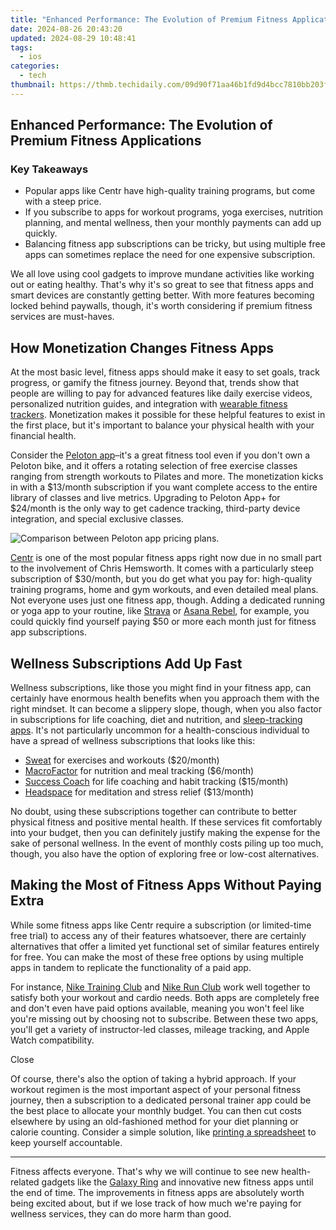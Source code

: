 ```yaml
---
title: "Enhanced Performance: The Evolution of Premium Fitness Applications"
date: 2024-08-26 20:43:20
updated: 2024-08-29 10:48:41
tags:
  - ios
categories:
  - tech
thumbnail: https://thmb.techidaily.com/09d90f71aa46b1fd9d4bcc7810bb203ff9683f8d93c042d20e109ab131454cc4.jpg
---
```


## Enhanced Performance: The Evolution of Premium Fitness Applications

### Key Takeaways

* Popular apps like Centr have high-quality training programs, but come with a steep price.
* If you subscribe to apps for workout programs, yoga exercises, nutrition planning, and mental wellness, then your monthly payments can add up quickly.
* Balancing fitness app subscriptions can be tricky, but using multiple free apps can sometimes replace the need for one expensive subscription.

 We all love using cool gadgets to improve mundane activities like working out or eating healthy. That's why it's so great to see that fitness apps and smart devices are constantly getting better. With more features becoming locked behind paywalls, though, it's worth considering if premium fitness services are must-haves.

##  How Monetization Changes Fitness Apps

 At the most basic level, fitness apps should make it easy to set goals, track progress, or gamify the fitness journey. Beyond that, trends show that people are willing to pay for advanced features like daily exercise videos, personalized nutrition guides, and integration with [wearable fitness trackers](https://some-techniques.techidaily.com/new-health-advocacy-through-strategic-social-media-plays/). Monetization makes it possible for these helpful features to exist in the first place, but it's important to balance your physical health with your financial health.

 Consider the [Peloton app](https://www.anrdoezrs.net/links/3607085/type/dlg/sid/UUhtgUeUpU2004236/https://play.google.com/store/apps/details?id=com.onepeloton.callisto&hl=en%5FUS)–it's a great fitness tool even if you don't own a Peloton bike, and it offers a rotating selection of free exercise classes ranging from strength workouts to Pilates and more. The monetization kicks in with a $13/month subscription if you want complete access to the entire library of classes and live metrics. Upgrading to Peloton App+ for $24/month is the only way to get cadence tracking, third-party device integration, and special exclusive classes.

![Comparison between Peloton app pricing plans.](https://static1.howtogeekimages.com/wordpress/wp-content/uploads/2024/07/comparison-between-peloton-app-pricing-plans.png) 

[Centr](https://www.anrdoezrs.net/links/3607085/type/dlg/sid/UUhtgUeUpU2004236/https://play.google.com/store/search?q=centr&c=apps&hl=en%5FUS) is one of the most popular fitness apps right now due in no small part to the involvement of Chris Hemsworth. It comes with a particularly steep subscription of $30/month, but you do get what you pay for: high-quality training programs, home and gym workouts, and even detailed meal plans. Not everyone uses just one fitness app, though. Adding a dedicated running or yoga app to your routine, like [Strava](https://www.anrdoezrs.net/links/3607085/type/dlg/sid/UUhtgUeUpU2004236/https://play.google.com/store/search?q=srava&c=apps&hl=en%5FUS) or [Asana Rebel](https://www.anrdoezrs.net/links/3607085/type/dlg/sid/UUhtgUeUpU2004236/https://play.google.com/store/search?q=asana+rebel&c=apps&hl=en%5FUS), for example, you could quickly find yourself paying $50 or more each month just for fitness app subscriptions.

##  Wellness Subscriptions Add Up Fast

 Wellness subscriptions, like those you might find in your fitness app, can certainly have enormous health benefits when you approach them with the right mindset. It can become a slippery slope, though, when you also factor in subscriptions for life coaching, diet and nutrition, and [sleep-tracking apps](https://screen-mirroring-recording.techidaily.com/which-frame-rate-is-ideal-analyzing-benefits-of-30fps-and-60fps-for-2024/). It's not particularly uncommon for a health-conscious individual to have a spread of wellness subscriptions that looks like this:

* [Sweat](https://www.anrdoezrs.net/links/3607085/type/dlg/sid/UUhtgUeUpU2004236/https://play.google.com/store/search?q=sweat&c=apps&hl=en%5FUS) for exercises and workouts ($20/month)
* [MacroFactor](https://www.anrdoezrs.net/links/3607085/type/dlg/sid/UUhtgUeUpU2004236/https://play.google.com/store/search?q=macrofactor&c=apps&hl=en%5FUS) for nutrition and meal tracking ($6/month)
* [Success Coach](https://www.anrdoezrs.net/links/3607085/type/dlg/sid/UUhtgUeUpU2004236/https://play.google.com/store/apps/details?id=com.way4app.successwizard&hl=en%5FUS) for life coaching and habit tracking ($15/month)
* [Headspace](https://www.anrdoezrs.net/links/3607085/type/dlg/sid/UUhtgUeUpU2004236/https://play.google.com/store/search?q=headspace&c=apps&hl=en%5FUS) for meditation and stress relief ($13/month)

 No doubt, using these subscriptions together can contribute to better physical fitness and positive mental health. If these services fit comfortably into your budget, then you can definitely justify making the expense for the sake of personal wellness. In the event of monthly costs piling up too much, though, you also have the option of exploring free or low-cost alternatives.

##  Making the Most of Fitness Apps Without Paying Extra

 While some fitness apps like Centr require a subscription (or limited-time free trial) to access any of their features whatsoever, there are certainly alternatives that offer a limited yet functional set of similar features entirely for free. You can make the most of these free options by using multiple apps in tandem to replicate the functionality of a paid app.

 For instance, [Nike Training Club](https://apps.apple.com/us/app/nike-training-club-wellness/id301521403) and [Nike Run Club](https://apps.apple.com/us/app/nike-run-club-running-coach/id387771637) work well together to satisfy both your workout and cardio needs. Both apps are completely free and don't even have paid options available, meaning you won't feel like you're missing out by choosing not to subscribe. Between these two apps, you'll get a variety of instructor-led classes, mileage tracking, and Apple Watch compatibility.

Close 

 Of course, there's also the option of taking a hybrid approach. If your workout regimen is the most important aspect of your personal fitness journey, then a subscription to a dedicated personal trainer app could be the best place to allocate your monthly budget. You can then cut costs elsewhere by using an old-fashioned method for your diet planning or calorie counting. Consider a simple solution, like [printing a spreadsheet](https://youtube-data.techidaily.com/n-2024-unraveling-the-mystery-of-disappearing-youtube-shorts-thumbnails/) to keep yourself accountable.

---

 Fitness affects everyone. That's why we will continue to see new health-related gadgets like the [Galaxy Ring](https://video-capture.techidaily.com/essential-knowledge-how-io-screen-recorder-works/) and innovative new fitness apps until the end of time. The improvements in fitness apps are absolutely worth being excited about, but if we lose track of how much we're paying for wellness services, they can do more harm than good.

<ins class="adsbygoogle"
     style="display:block"
     data-ad-format="autorelaxed"
     data-ad-client="ca-pub-7571918770474297"
     data-ad-slot="1223367746"></ins>



<ins class="adsbygoogle"
     style="display:block"
     data-ad-client="ca-pub-7571918770474297"
     data-ad-slot="8358498916"
     data-ad-format="auto"
     data-full-width-responsive="true"></ins>
